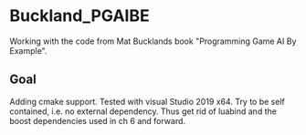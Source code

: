# Buckland_PGAIBE
Working with the code from Mat Bucklands book "Programming Game AI By Example".

## Goal
Adding cmake support. Tested with visual Studio 2019 x64.
Try to be self contained, i.e. no external dependency.
Thus get rid of luabind and the boost dependencies used in ch 6 and forward.
